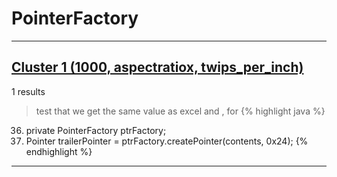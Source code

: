 # PointerFactory

***

## [Cluster 1 (1000, aspectratiox, twips_per_inch)](./1)
1 results
> test that we get the same value as excel and , for 
{% highlight java %}
36. private PointerFactory ptrFactory;
55.   Pointer trailerPointer = ptrFactory.createPointer(contents, 0x24);
{% endhighlight %}

***

